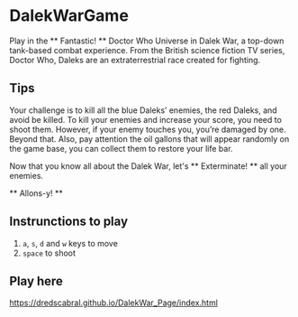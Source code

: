 # DalekWarGame

Play in the ** Fantastic! ** Doctor Who Universe in Dalek War, a top-down tank-based combat experience. From the British science fiction TV series, Doctor Who, Daleks are an extraterrestrial race created for fighting. 

## Tips
Your challenge is to kill all the blue Daleks’ enemies, the red Daleks, and avoid be killed. 
To kill your enemies and increase your score, you need to shoot them. 
However, if your enemy touches you, you’re damaged by one. Beyond that. 
Also, pay attention the oil gallons that will appear randomly on the game base, you can collect them to restore your life bar.

Now that you know all about the Dalek War, let's ** Exterminate!  ** all your enemies.

 ** Allons-y! **
 
## Instrunctions to play
 1. `a`, `s`, `d` and `w` keys to move
 2. `space` to shoot
 
## Play here
https://dredscabral.github.io/DalekWar_Page/index.html



